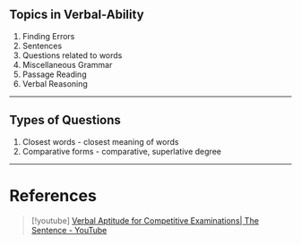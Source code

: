 ## Topics in Verbal-Ability

1. Finding Errors
2. Sentences
3. Questions related to words
4. Miscellaneous Grammar
5. Passage Reading
6. Verbal Reasoning

---

## Types of Questions

1. Closest words - closest meaning of words
2. Comparative forms - comparative, superlative degree


---
# References
> [!youtube]
> [Verbal Aptitude for Competitive Examinations| The Sentence - YouTube](https://www.youtube.com/watch?v=Zf7hwQXwVuo&list=PL6aB9AKiIjgvKs4MepL6YC-l0EB8wN7gr)
